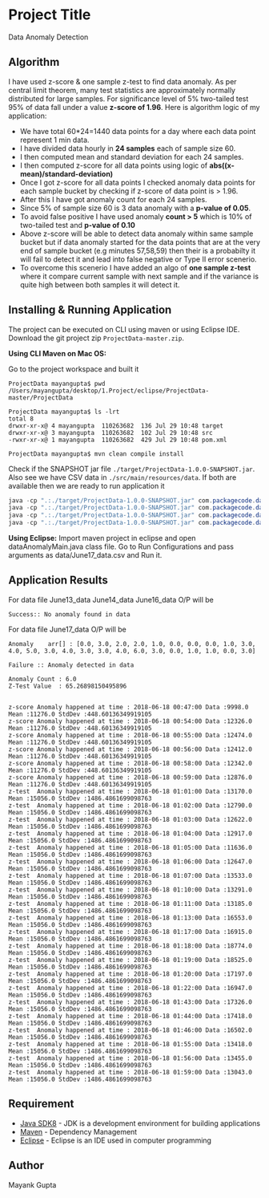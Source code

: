 # Project Title
Data Anomaly Detection


## Algorithm
I have used z-score & one sample z-test to find data anomaly. As per central limit theorem, many test statistics are approximately normally distributed for large samples. For significance level of 5% two-tailed test 95% of data fall under a value **z-score of 1.96**. Here is algorithm logic of my application:
- We have total 60*24=1440 data points for a day where each data point represent 1 min data.
- I have divided data hourly in **24 samples** each of sample size 60.
- I then computed mean and standard deviation for each 24 samples.
- I then computed z-score for all data points using logic of **abs((x-mean)/standard-deviation)**
- Once I got z-score for all data points I checked anomaly data points for each sample bucket by checking if z-score of data point is > 1.96.
- After this I have got anomaly count for each 24 samples.
- Since 5% of sample size 60 is 3 data anomaly with a **p-value of 0.05**.
- To avoid false positive I have used anomaly **count > 5** which is 10% of two-tailed test and **p-value of 0.10**
- Above z-score will be able to detect data anomaly within same sample bucket but if data anomaly started for the data points that are at the very end of sample bucket (e.g minutes 57,58,59) then their is a probabilty it will fail to detect it and lead into false negative or Type II error scenerio.
- To overcome this scenerio I have added an algo of **one sample z-test** where it compare current sample with next sample and if the variance is quite high between both samples it will detect it.



## Installing & Running Application
The project can be executed on CLI using maven or using Eclipse IDE. Download the git project zip `ProjectData-master.zip`.

**Using CLI Maven on Mac OS:**

Go to the project workspace and built it

```unix
ProjectData mayangupta$ pwd
/Users/mayangupta/desktop/1.Project/eclipse/ProjectData-master/ProjectData

ProjectData mayangupta$ ls -lrt
total 8
drwxr-xr-x@ 4 mayangupta  110263682  136 Jul 29 10:48 target
drwxr-xr-x@ 3 mayangupta  110263682  102 Jul 29 10:48 src
-rwxr-xr-x@ 1 mayangupta  110263682  429 Jul 29 10:48 pom.xml

ProjectData mayangupta$ mvn clean compile install
```

Check if the SNAPSHOT jar file `./target/ProjectData-1.0.0-SNAPSHOT.jar`. Also see we have CSV data in `./src/main/resources/data`.
If both are available then we are ready to run application it

```java
java -cp ".:./target/ProjectData-1.0.0-SNAPSHOT.jar" com.packagecode.dataAnomalyMain ./src/main/resources/data/June13_data.csv
java -cp ".:./target/ProjectData-1.0.0-SNAPSHOT.jar" com.packagecode.dataAnomalyMain ./src/main/resources/data/June14_data.csv
java -cp ".:./target/ProjectData-1.0.0-SNAPSHOT.jar" com.packagecode.dataAnomalyMain ./src/main/resources/data/June16_data.csv
java -cp ".:./target/ProjectData-1.0.0-SNAPSHOT.jar" com.packagecode.dataAnomalyMain ./src/main/resources/data/June17_data.csv

```

**Using Eclipse:**
Import maven project in eclipse and open dataAnomalyMain.java class file.
Go to Run Configurations and pass arguments as data/June17_data.csv and Run it.


## Application Results

For data file June13_data June14_data June16_data O/P will be 
```
Success:: No anomaly found in data
```

For data file June17_data O/P will be 
```
Anomaly    arr[] : [0.0, 3.0, 2.0, 2.0, 1.0, 0.0, 0.0, 0.0, 1.0, 3.0, 4.0, 5.0, 3.0, 4.0, 3.0, 3.0, 4.0, 6.0, 3.0, 0.0, 1.0, 1.0, 0.0, 3.0]

Failure :: Anomaly detected in data

Anomaly Count : 6.0
Z-Test Value  : 65.26898150495896


z-score Anomaly happened at time : 2018-06-18 00:47:00 Data :9998.0 Mean :11276.0 StdDev :448.60136349919105
z-score Anomaly happened at time : 2018-06-18 00:54:00 Data :12326.0 Mean :11276.0 StdDev :448.60136349919105
z-score Anomaly happened at time : 2018-06-18 00:55:00 Data :12474.0 Mean :11276.0 StdDev :448.60136349919105
z-score Anomaly happened at time : 2018-06-18 00:56:00 Data :12412.0 Mean :11276.0 StdDev :448.60136349919105
z-score Anomaly happened at time : 2018-06-18 00:58:00 Data :12342.0 Mean :11276.0 StdDev :448.60136349919105
z-score Anomaly happened at time : 2018-06-18 00:59:00 Data :12876.0 Mean :11276.0 StdDev :448.60136349919105
z-test  Anomaly happened at time : 2018-06-18 01:01:00 Data :13170.0 Mean :15056.0 StdDev :1486.4861699098763
z-test  Anomaly happened at time : 2018-06-18 01:02:00 Data :12790.0 Mean :15056.0 StdDev :1486.4861699098763
z-test  Anomaly happened at time : 2018-06-18 01:03:00 Data :12622.0 Mean :15056.0 StdDev :1486.4861699098763
z-test  Anomaly happened at time : 2018-06-18 01:04:00 Data :12917.0 Mean :15056.0 StdDev :1486.4861699098763
z-test  Anomaly happened at time : 2018-06-18 01:05:00 Data :11636.0 Mean :15056.0 StdDev :1486.4861699098763
z-test  Anomaly happened at time : 2018-06-18 01:06:00 Data :12647.0 Mean :15056.0 StdDev :1486.4861699098763
z-test  Anomaly happened at time : 2018-06-18 01:07:00 Data :13533.0 Mean :15056.0 StdDev :1486.4861699098763
z-test  Anomaly happened at time : 2018-06-18 01:10:00 Data :13291.0 Mean :15056.0 StdDev :1486.4861699098763
z-test  Anomaly happened at time : 2018-06-18 01:11:00 Data :13185.0 Mean :15056.0 StdDev :1486.4861699098763
z-test  Anomaly happened at time : 2018-06-18 01:13:00 Data :16553.0 Mean :15056.0 StdDev :1486.4861699098763
z-test  Anomaly happened at time : 2018-06-18 01:17:00 Data :16915.0 Mean :15056.0 StdDev :1486.4861699098763
z-test  Anomaly happened at time : 2018-06-18 01:18:00 Data :18774.0 Mean :15056.0 StdDev :1486.4861699098763
z-test  Anomaly happened at time : 2018-06-18 01:19:00 Data :18525.0 Mean :15056.0 StdDev :1486.4861699098763
z-test  Anomaly happened at time : 2018-06-18 01:20:00 Data :17197.0 Mean :15056.0 StdDev :1486.4861699098763
z-test  Anomaly happened at time : 2018-06-18 01:22:00 Data :16947.0 Mean :15056.0 StdDev :1486.4861699098763
z-test  Anomaly happened at time : 2018-06-18 01:43:00 Data :17326.0 Mean :15056.0 StdDev :1486.4861699098763
z-test  Anomaly happened at time : 2018-06-18 01:44:00 Data :17418.0 Mean :15056.0 StdDev :1486.4861699098763
z-test  Anomaly happened at time : 2018-06-18 01:46:00 Data :16502.0 Mean :15056.0 StdDev :1486.4861699098763
z-test  Anomaly happened at time : 2018-06-18 01:55:00 Data :13418.0 Mean :15056.0 StdDev :1486.4861699098763
z-test  Anomaly happened at time : 2018-06-18 01:56:00 Data :13455.0 Mean :15056.0 StdDev :1486.4861699098763
z-test  Anomaly happened at time : 2018-06-18 01:59:00 Data :13043.0 Mean :15056.0 StdDev :1486.4861699098763
```


## Requirement
* [Java SDK8](http://www.oracle.com/technetwork/java/javase/downloads/jdk8-downloads-2133151.html) - JDK is a development environment for building applications
* [Maven](https://maven.apache.org/) - Dependency Management
* [Eclipse](https://www.eclipse.org/downloads/) - Eclipse is an IDE used in computer programming


## Author
Mayank Gupta
